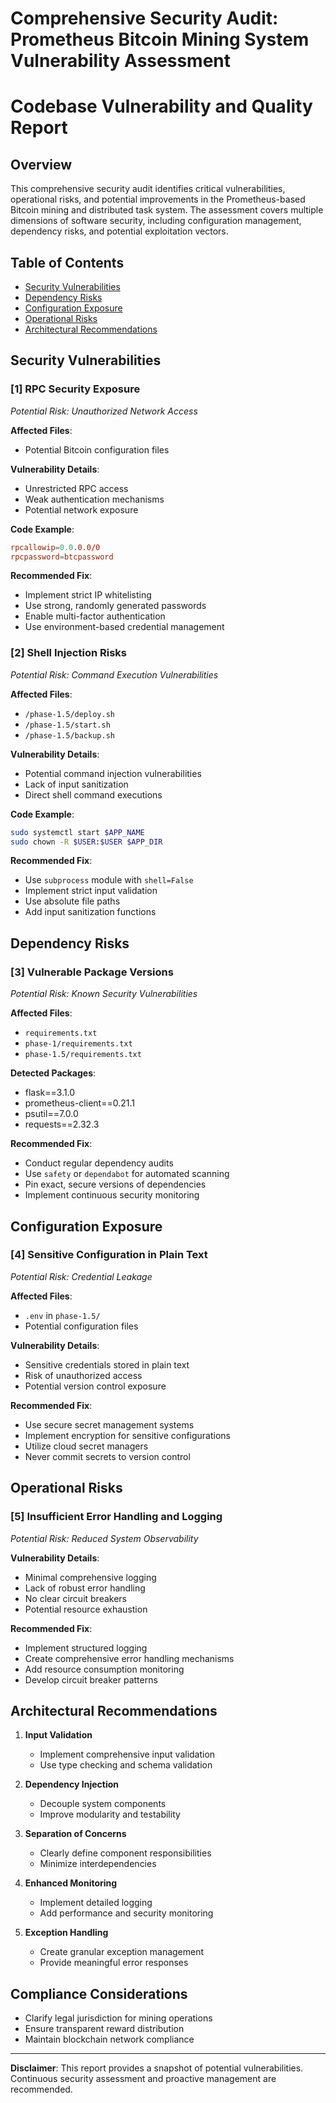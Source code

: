# Comprehensive Security Audit: Prometheus Bitcoin Mining System Vulnerability Assessment

# Codebase Vulnerability and Quality Report

## Overview

This comprehensive security audit identifies critical vulnerabilities, operational risks, and potential improvements in the Prometheus-based Bitcoin mining and distributed task system. The assessment covers multiple dimensions of software security, including configuration management, dependency risks, and potential exploitation vectors.

## Table of Contents
- [Security Vulnerabilities](#security-vulnerabilities)
- [Dependency Risks](#dependency-risks)
- [Configuration Exposure](#configuration-exposure)
- [Operational Risks](#operational-risks)
- [Architectural Recommendations](#architectural-recommendations)

## Security Vulnerabilities

### [1] RPC Security Exposure
_Potential Risk: Unauthorized Network Access_

**Affected Files**: 
- Potential Bitcoin configuration files

**Vulnerability Details**:
- Unrestricted RPC access
- Weak authentication mechanisms
- Potential network exposure

**Code Example**:
```conf
rpcallowip=0.0.0.0/0
rpcpassword=btcpassword
```

**Recommended Fix**:
- Implement strict IP whitelisting
- Use strong, randomly generated passwords
- Enable multi-factor authentication
- Use environment-based credential management

### [2] Shell Injection Risks
_Potential Risk: Command Execution Vulnerabilities_

**Affected Files**:
- `/phase-1.5/deploy.sh`
- `/phase-1.5/start.sh`
- `/phase-1.5/backup.sh`

**Vulnerability Details**:
- Potential command injection vulnerabilities
- Lack of input sanitization
- Direct shell command executions

**Code Example**:
```bash
sudo systemctl start $APP_NAME
sudo chown -R $USER:$USER $APP_DIR
```

**Recommended Fix**:
- Use `subprocess` module with `shell=False`
- Implement strict input validation
- Use absolute file paths
- Add input sanitization functions

## Dependency Risks

### [3] Vulnerable Package Versions
_Potential Risk: Known Security Vulnerabilities_

**Affected Files**: 
- `requirements.txt`
- `phase-1/requirements.txt`
- `phase-1.5/requirements.txt`

**Detected Packages**:
- flask==3.1.0
- prometheus-client==0.21.1
- psutil==7.0.0
- requests==2.32.3

**Recommended Fix**:
- Conduct regular dependency audits
- Use `safety` or `dependabot` for automated scanning
- Pin exact, secure versions of dependencies
- Implement continuous security monitoring

## Configuration Exposure

### [4] Sensitive Configuration in Plain Text
_Potential Risk: Credential Leakage_

**Affected Files**:
- `.env` in `phase-1.5/`
- Potential configuration files

**Vulnerability Details**:
- Sensitive credentials stored in plain text
- Risk of unauthorized access
- Potential version control exposure

**Recommended Fix**:
- Use secure secret management systems
- Implement encryption for sensitive configurations
- Utilize cloud secret managers
- Never commit secrets to version control

## Operational Risks

### [5] Insufficient Error Handling and Logging
_Potential Risk: Reduced System Observability_

**Vulnerability Details**:
- Minimal comprehensive logging
- Lack of robust error handling
- No clear circuit breakers
- Potential resource exhaustion

**Recommended Fix**:
- Implement structured logging
- Create comprehensive error handling mechanisms
- Add resource consumption monitoring
- Develop circuit breaker patterns

## Architectural Recommendations

1. **Input Validation**
   - Implement comprehensive input validation
   - Use type checking and schema validation

2. **Dependency Injection**
   - Decouple system components
   - Improve modularity and testability

3. **Separation of Concerns**
   - Clearly define component responsibilities
   - Minimize interdependencies

4. **Enhanced Monitoring**
   - Implement detailed logging
   - Add performance and security monitoring

5. **Exception Handling**
   - Create granular exception management
   - Provide meaningful error responses

## Compliance Considerations

- Clarify legal jurisdiction for mining operations
- Ensure transparent reward distribution
- Maintain blockchain network compliance

---

**Disclaimer**: This report provides a snapshot of potential vulnerabilities. Continuous security assessment and proactive management are recommended.